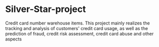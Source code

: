 # Silver-Star-project
Credit card number warehouse items. This project mainly realizes the tracking and analysis of customers' credit card usage, as well as the prediction of fraud, credit risk assessment, credit card abuse and other aspects
